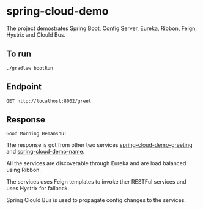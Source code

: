 # spring-cloud-demo
The project demostrates Spring Boot, Config Server, Eureka, Ribbon, Feign, Hystrix and Clould Bus.

## To run

```
./gradlew bootRun
```

## Endpoint
```
GET http://localhost:8002/greet
```

## Response
```
Good Morning Hemanshu!
```

The response is got from other two services [spring-cloud-demo-greeting](https://github.com/hemanshupatira/spring-cloud-demo-greeting) and [spring-cloud-demo-name](https://github.com/hemanshupatira/spring-cloud-demo-name). 

All the services are discoverable through Eureka and are load balanced using Ribbon. 

The services uses Feign templates to invoke ther RESTFul services and uses Hystrix for fallback. 

Spring Clould Bus is used to propagate config changes to the services.
